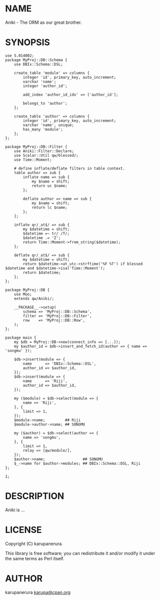 # NAME

Aniki - The ORM as our great brother.

# SYNOPSIS

    use 5.014002;
    package MyProj::DB::Schema {
        use DBIx::Schema::DSL;

        create_table 'module' => columns {
            integer 'id', primary_key, auto_increment;
            varchar 'name';
            integer 'author_id';

            add_index 'author_id_idx' => ['author_id'];

            belongs_to 'author';
        };

        create_table 'author' => columns {
            integer 'id', primary_key, auto_increment;
            varchar 'name', unique;
            has_many 'module';
        };
    };

    package MyProj::DB::Filter {
        use Aniki::Filter::Declare;
        use Scalar::Util qw/blessed/;
        use Time::Moment;

        # define inflate/deflate filters in table context.
        table author => sub {
            inflate name => sub {
                my $name = shift;
                return uc $name;
            };

            deflate author => name => sub {
                my $name = shift;
                return lc $name;
            };
        };

        inflate qr/_at$/ => sub {
            my $datetime = shift;
            $datetime =~ tr/ /T/;
            $datetime .= 'Z';
            return Time::Moment->from_string($datetime);
        };

        deflate qr/_at$/ => sub {
            my $datetime = shift;
            return $datetime->at_utc->strftime('%F %T') if blessed $datetime and $datetime->isa('Time::Moment');
            return $datetime;
        };
    };

    package MyProj::DB {
        use Moo;
        extends qw/Aniki/;

        __PACKAGE__->setup(
            schema => 'MyProj::DB::Schema',
            filter => 'MyProj::DB::Filter',
            row    => 'MyProj::DB::Row',
        );
    };

    package main {
        my $db = MyProj::DB->new(connect_info => [...]);
        my $author_id = $db->insert_and_fetch_id(author => { name => 'songmu' });

        $db->insert(module => {
            name      => 'DBIx::Schema::DSL',
            author_id => $author_id,
        });
        $db->insert(module => {
            name      => 'Riji',
            author_id => $author_id,
        });

        my ($module) = $db->select(module => {
            name => 'Riji',
        }, {
            limit => 1,
        });
        $module->name;         ## Riji
        $module->author->name; ## SONGMU

        my ($author) = $db->select(author => {
            name => 'songmu',
        }, {
            limit => 1,
            relay => [qw/module/],
        });
        $author->name;                 ## SONGMU
        $_->name for $author->modules; ## DBIx::Schema::DSL, Riji
    };

    1;

# DESCRIPTION

Aniki is ...

# LICENSE

Copyright (C) karupanerura.

This library is free software; you can redistribute it and/or modify
it under the same terms as Perl itself.

# AUTHOR

karupanerura <karupa@cpan.org>
